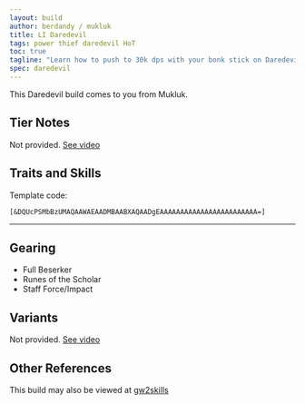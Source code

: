 ```yaml
---
layout: build
author: berdandy / mukluk
title: LI Daredevil
tags: power thief daredevil HoT
toc: true
tagline: "Learn how to push to 30k dps with your bonk stick on Daredevil!"
spec: daredevil
---
```


This Daredevil build comes to you from Mukluk.

## Tier Notes

Not provided. [See video](https://www.youtube.com/watch?v=JPbY6u7JeK4)

## Traits and Skills

Template code:

`[&DQUcPSMbBzUMAQAAWAEAADMBAABXAQAADgEAAAAAAAAAAAAAAAAAAAAAAAA=]`

---

<div
  data-armory-embed='skills'
  data-armory-ids='13027,13064,13046,13062,13132'
>
</div>
<div
  data-armory-embed='specializations'
  data-armory-ids='28,35,7'
  data-armory-28-traits='1245,1704,1269'
  data-armory-35-traits='1268,1272,1904'
  data-armory-7-traits='1933,1884,2047'
>
</div>
<script async src='https://unpkg.com/armory-embeds@^0.x.x/armory-embeds.js'></script>

## Gearing

- Full Beserker
- Runes of the Scholar
- Staff Force/Impact

## Variants

Not provided. [See video](https://www.youtube.com/watch?v=JPbY6u7JeK4)

## Other References

This build may also be viewed at [gw2skills](http://gw2skills.net/editor/?PaUAYlFwyYYsL2JO6LbtaA-zRIYRUwXG1mAVUA2OA-e)

